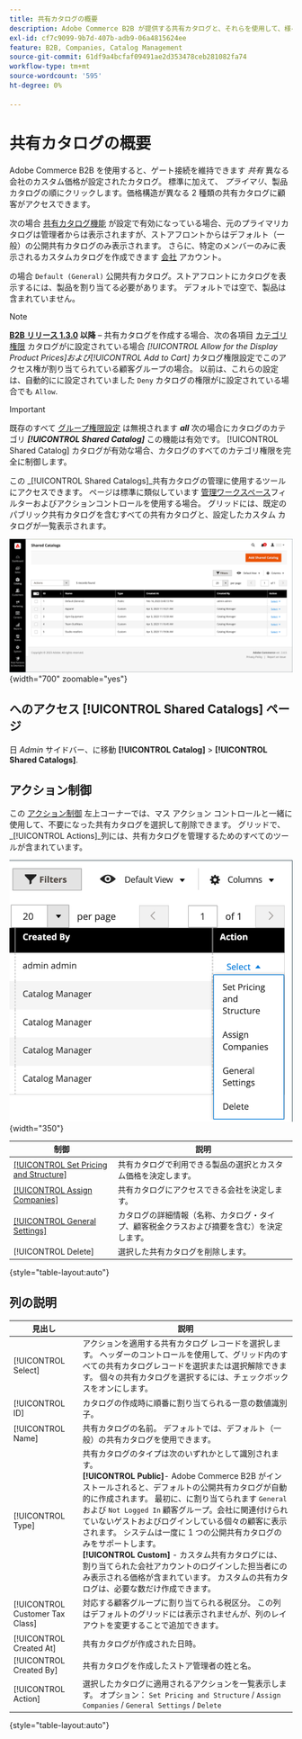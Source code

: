 ```yaml
---
title: 共有カタログの概要
description: Adobe Commerce B2B が提供する共有カタログと、それらを使用して、様々な会社アカウントのカスタム価格でゲート付きカタログを管理する方法について説明します。
exl-id: cf7c9099-9b7d-407b-adb9-06a4815624ee
feature: B2B, Companies, Catalog Management
source-git-commit: 61df9a4bcfaf09491ae2d353478ceb281082fa74
workflow-type: tm+mt
source-wordcount: '595'
ht-degree: 0%

---
```


# 共有カタログの概要

Adobe Commerce B2B を使用すると、ゲート接続を維持できます _共有_ 異なる会社のカスタム価格が設定されたカタログ。 標準に加えて、 _プライマリ_、製品カタログの順にクリックします。価格構造が異なる 2 種類の共有カタログに顧客がアクセスできます。

次の場合 [共有カタログ機能](enable-basic-features.md) が設定で有効になっている場合、元のプライマリカタログは管理者からは表示されますが、ストアフロントからはデフォルト（一般）の公開共有カタログのみ表示されます。 さらに、特定のメンバーのみに表示されるカスタムカタログを作成できます [会社](account-companies.md) アカウント。

の場合 `Default (General)` 公開共有カタログ。ストアフロントにカタログを表示するには、製品を割り当てる必要があります。 デフォルトでは空で、製品は含まれていません。

>[!NOTE]
>
>**[B2B リリース 1.3.0](release-notes.md#b2b-v130) 以降**  – 共有カタログを作成する場合、次の各項目 [カテゴリ権限](../catalog/category-permissions.md) カタログがに設定されている場合 _[!UICONTROL Allow for the Display Product Prices]_および_[!UICONTROL Add to Cart]_ カタログ権限設定でこのアクセス権が割り当てられている顧客グループの場合。 以前は、これらの設定は、自動的にに設定されていました `Deny` カタログの権限がに設定されている場合でも `Allow`.

>[!IMPORTANT]
>
>既存のすべて [グループ権限設定](../configuration-reference/catalog/catalog.md#category-permissions) は無視されます **_all_** 次の場合にカタログのカテゴリ **_[!UICONTROL Shared Catalog]_** この機能は有効です。 [!UICONTROL Shared Catalog] カタログが有効な場合、カタログのすべてのカテゴリ権限を完全に制御します。

この _[!UICONTROL Shared Catalogs]_共有カタログの管理に使用するツールにアクセスできます。 ページは標準に類似しています [管理ワークスペース](../getting-started/admin-workspace.md)フィルターおよびアクションコントロールを使用する場合。 グリッドには、既定のパブリック共有カタログを含むすべての共有カタログと、設定したカスタム カタログが一覧表示されます。

![共有カタログ](./assets/shared-catalogs-grid.png){width="700" zoomable="yes"}

## へのアクセス [!UICONTROL Shared Catalogs] ページ

日 _Admin_ サイドバー、に移動 **[!UICONTROL Catalog]** > **[!UICONTROL Shared Catalogs]**.

## アクション制御

この [アクション制御](../getting-started/admin-actions-control.md) 左上コーナーでは、マス アクション コントロールと一緒に使用して、不要になった共有カタログを選択して削除できます。 グリッドで、 _[!UICONTROL Actions]_列には、共有カタログを管理するためのすべてのツールが含まれています。

![共有カタログのアクション](./assets/shared-catalog-grid-action-column-controls.png){width="350"}

| 制御 | 説明 |
|------|-----------|
| [[!UICONTROL Set Pricing and Structure]](catalog-shared-pricing-structure.md) | 共有カタログで利用できる製品の選択とカスタム価格を決定します。 |
| [[!UICONTROL Assign Companies]](catalog-shared-assign-companies.md) | 共有カタログにアクセスできる会社を決定します。 |
| [[!UICONTROL General Settings]](catalog-shared-manage.md) | カタログの詳細情報（名称、カタログ・タイプ、顧客税金クラスおよび摘要を含む）を決定します。 |
| [!UICONTROL Delete] | 選択した共有カタログを削除します。 |

{style="table-layout:auto"}

## 列の説明

| 見出し | 説明 |
|--- |--- |
| [!UICONTROL Select] | アクションを適用する共有カタログ レコードを選択します。 ヘッダーのコントロールを使用して、グリッド内のすべての共有カタログレコードを選択または選択解除できます。 個々の共有カタログを選択するには、チェックボックスをオンにします。 |
| [!UICONTROL ID] | カタログの作成時に順番に割り当てられる一意の数値識別子。 |
| [!UICONTROL Name] | 共有カタログの名前。 デフォルトでは、デフォルト（一般）の共有カタログを使用できます。 |
| [!UICONTROL Type] | 共有カタログのタイプは次のいずれかとして識別されます。 <br/>**[!UICONTROL Public]**- Adobe Commerce B2B がインストールされると、デフォルトの公開共有カタログが自動的に作成されます。 最初に、に割り当てられます `General` および `Not Logged In` 顧客グループ。会社に関連付けられていないゲストおよびログインしている個々の顧客に表示されます。 システムは一度に 1 つの公開共有カタログのみをサポートします。<br/>**[!UICONTROL Custom]** - カスタム共有カタログには、割り当てられた会社アカウントのログインした担当者にのみ表示される価格が含まれています。 カスタムの共有カタログは、必要な数だけ作成できます。 |
| [!UICONTROL Customer Tax Class] | 対応する顧客グループに割り当てられる税区分。 この列はデフォルトのグリッドには表示されませんが、列のレイアウトを変更することで追加できます。 |
| [!UICONTROL Created At] | 共有カタログが作成された日時。 |
| [!UICONTROL Created By] | 共有カタログを作成したストア管理者の姓と名。 |
| [!UICONTROL Action] | 選択したカタログに適用されるアクションを一覧表示します。 オプション： `Set Pricing and Structure` / `Assign Companies` / `General Settings` / `Delete` |

{style="table-layout:auto"}
